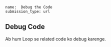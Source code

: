 ```ngMeta
name:  Debug the Code
submission_type: url
```
## Debug Code

Ab hum Loop se related code ko debug karenge.